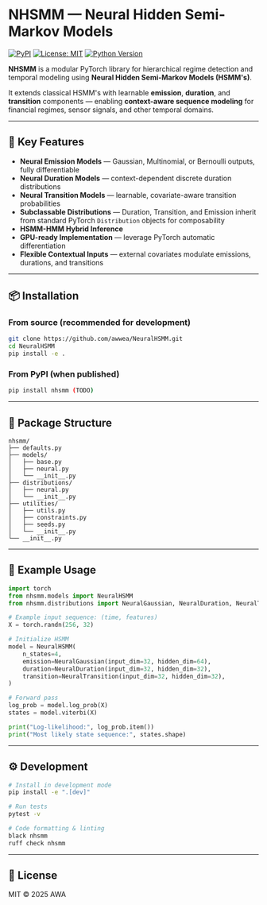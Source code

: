 # NHSMM — Neural Hidden Semi-Markov Models

[![PyPI](https://img.shields.io/pypi/v/nhsmm.svg)](https://pypi.org/project/nhsmm/) [![License: MIT](https://img.shields.io/badge/License-MIT-yellow.svg)](https://opensource.org/licenses/MIT) [![Python Version](https://img.shields.io/badge/python-3.10%2B-blue)](https://www.python.org/)

**NHSMM** is a modular PyTorch library for hierarchical regime detection and temporal modeling using **Neural Hidden Semi-Markov Models (HSMM's)**.  

It extends classical HSMM's with learnable **emission**, **duration**, and **transition** components — enabling **context-aware sequence modeling** for financial regimes, sensor signals, and other temporal domains.

---

## 🚀 Key Features

- **Neural Emission Models** — Gaussian, Multinomial, or Bernoulli outputs, fully differentiable  
- **Neural Duration Models** — context-dependent discrete duration distributions  
- **Neural Transition Models** — learnable, covariate-aware transition probabilities  
- **Subclassable Distributions** — Duration, Transition, and Emission inherit from standard PyTorch `Distribution` objects for composability  
- **HSMM-HMM Hybrid Inference**
- **GPU-ready Implementation** — leverage PyTorch automatic differentiation  
- **Flexible Contextual Inputs** — external covariates modulate emissions, durations, and transitions  

---

## 📦 Installation

### From source (recommended for development)

```bash
git clone https://github.com/awwea/NeuralHSMM.git
cd NeuralHSMM
pip install -e .
```

### From PyPI (when published)

```bash
pip install nhsmm (TODO)
```

---

## 🧩 Package Structure

```
nhsmm/
├── defaults.py
├── models/
│   ├── base.py
│   ├── neural.py
│   └── __init__.py
├── distributions/
│   ├── neural.py
│   └── __init__.py
├── utilities/
│   ├── utils.py
│   ├── constraints.py
│   ├── seeds.py
│   └── __init__.py
└── __init__.py
```

---

## 🧠 Example Usage

```python
import torch
from nhsmm.models import NeuralHSMM
from nhsmm.distributions import NeuralGaussian, NeuralDuration, NeuralTransition

# Example input sequence: (time, features)
X = torch.randn(256, 32)

# Initialize HSMM
model = NeuralHSMM(
    n_states=4,
    emission=NeuralGaussian(input_dim=32, hidden_dim=64),
    duration=NeuralDuration(input_dim=32, hidden_dim=32),
    transition=NeuralTransition(input_dim=32, hidden_dim=32),
)

# Forward pass
log_prob = model.log_prob(X)
states = model.viterbi(X)

print("Log-likelihood:", log_prob.item())
print("Most likely state sequence:", states.shape)
```

---

## ⚙️ Development

```bash
# Install in development mode
pip install -e ".[dev]"

# Run tests
pytest -v

# Code formatting & linting
black nhsmm
ruff check nhsmm
```

---

## 🧾 License

MIT © 2025 AWA
